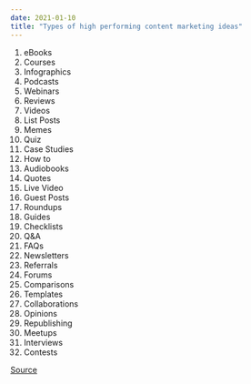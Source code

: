 ```yaml
---
date: 2021-01-10
title: "Types of high performing content marketing ideas"
---
```


1. eBooks
2. Courses
3. Infographics
4. Podcasts
5. Webinars
6. Reviews
7. Videos
8. List Posts
9. Memes
10. Quiz
11. Case Studies
12. How to
13. Audiobooks
14. Quotes
15. Live Video
16. Guest Posts
17. Roundups
18. Guides
19. Checklists
20. Q&A
21. FAQs
22. Newsletters
23. Referrals
24. Forums
25. Comparisons
26. Templates
27. Collaborations
28. Opinions
29. Republishing
30. Meetups
31. Interviews
32. Contests

[Source](https://compile.blog/2019/04/04/high-performing-digital-contents/)
